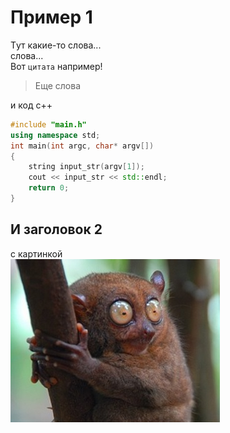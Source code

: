 # Пример 1
Tут какие-то слова...  
слова...  
Вот `цитата` например!  
>Еще слова  

и код c++
```c++
#include "main.h"
using namespace std;
int main(int argc, char* argv[])
{
    string input_str(argv[1]);
    cout << input_str << std::endl;
    return 0;
} 
```
## И заголовок 2 ##
 с картинкой  
![This is an image](my.jpg)
